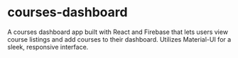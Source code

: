 # courses-dashboard
A courses dashboard app built with React and Firebase that lets users view course listings and add courses to their dashboard. Utilizes Material-UI for a sleek, responsive interface.
